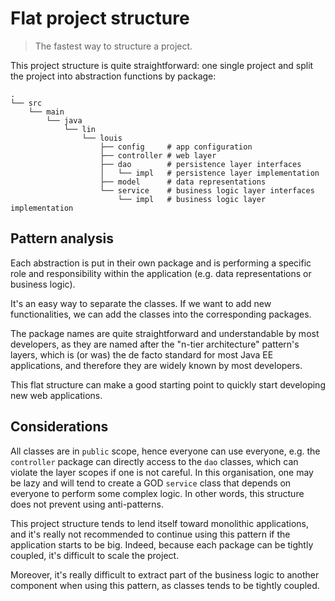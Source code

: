 # Flat project structure

> The fastest way to structure a project.

This project structure is quite straightforward: one single project and split the project into
abstraction functions by package:

```text
.
└── src
    └── main
        └── java
            └── lin
                └── louis
                    ├── config     # app configuration
                    ├── controller # web layer
                    ├── dao        # persistence layer interfaces
                    │   └── impl   # persistence layer implementation
                    ├── model      # data representations
                    └── service    # business logic layer interfaces
                        └── impl   # business logic layer implementation
```

## Pattern analysis

Each abstraction is put in their own package and is performing a specific role and responsibility
within the application (e.g. data representations or business logic).

It's an easy way to separate the classes. If we want to add new functionalities, we can add the
classes into the corresponding packages.

The package names are quite straightforward and understandable by most developers, as they are
named after the "n-tier architecture" pattern's layers, which is (or was) the de facto standard for
most Java EE applications, and therefore they are widely known by most developers.

This flat structure can make a good starting point to quickly start developing new web applications.

## Considerations

All classes are in `public` scope, hence everyone can use everyone, e.g. the `controller` package
can directly access to the `dao` classes, which can violate the layer scopes if one is not careful.
In this organisation, one may be lazy and will tend to create a GOD `service` class that depends on
everyone to perform some complex logic. In other words, this structure does not prevent using
anti-patterns.

This project structure tends to lend itself toward monolithic applications, and it's really not
recommended to continue using this pattern if the application starts to be big. Indeed, because each
package can be tightly coupled, it's difficult to scale the project.

Moreover, it's really difficult to extract part of the business logic to another component when
using this pattern, as classes tends to be tightly coupled.

